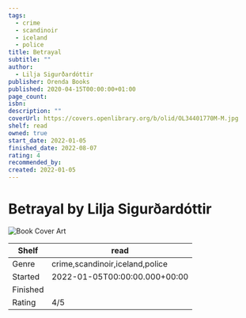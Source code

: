 ```yaml
---
tags:
  - crime
  - scandinoir
  - iceland
  - police
title: Betrayal
subtitle: ""
author:
  - Lilja Sigurðardóttir
publisher: Orenda Books
published: 2020-04-15T00:00:00+01:00
page_count: 
isbn: 
description: ""
coverUrl: https://covers.openlibrary.org/b/olid/OL34401770M-M.jpg
shelf: read
owned: true
start_date: 2022-01-05
finished_date: 2022-08-07
rating: 4
recommended_by: 
created: 2022-01-05
---
```


# Betrayal by Lilja Sigurðardóttir

![Book Cover Art](https://covers.openlibrary.org/b/olid/OL34401770M-M.jpg)

| Shelf | read |
| --- | --- |
| Genre | crime,scandinoir,iceland,police |
| Started | 2022-01-05T00:00:00.000+00:00 |
| Finished |  |
| Rating | 4/5 |

